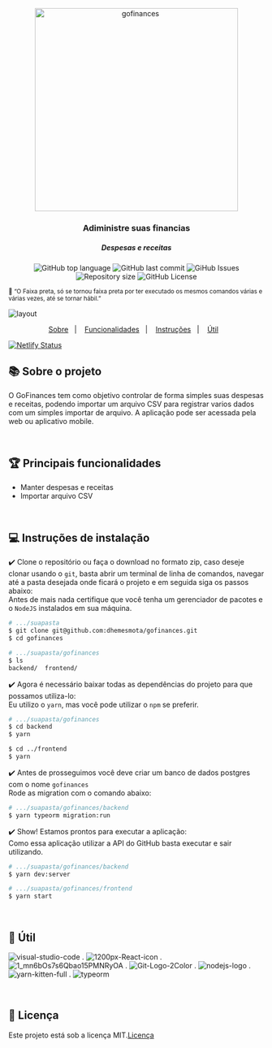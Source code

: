 <p align="center">
  <img alt="gofinances" title="gofinances" src="https://user-images.githubusercontent.com/26680031/80850916-ef391c80-8bf4-11ea-8ab8-280b7dbbf102.png" width="400px" />
</p>

<h3 align="center">Adiministre suas financias</h3>
<h5 align="center">Despesas e receitas</h5>

<p align="center">
  <img alt="GitHub top language" src="https://img.shields.io/github/languages/top/dhemesmota/gofinances">
  <img alt="GitHub last commit" src="https://img.shields.io/github/last-commit/dhemesmota/gofinances">
  <img alt="GiHub Issues" src="https://img.shields.io/github/issues/dhemesmota/gofinances" >
  <img alt="Repository size" src="https://img.shields.io/github/repo-size/dhemesmota/gofinances">
  <img alt="GitHub License" src="https://img.shields.io/github/license/dhemesmota/gofinances">
</p>

<small align="center">:thought_balloon: “O Faixa preta, só se tornou faixa preta por ter executado os mesmos comandos várias e várias vezes, até se tornar hábil.”</small><br/>

![layout](https://user-images.githubusercontent.com/26680031/79889145-ff225680-83d3-11ea-88d0-4bf3cff7b6b3.PNG)

<p align="center">
  <a href="#books-sobre-o-projeto">Sobre</a>&nbsp;&nbsp;&nbsp;|&nbsp;&nbsp;&nbsp;
  <a href="#trophy-principais-funcionalidades">Funcionalidades</a>&nbsp;&nbsp;&nbsp;|&nbsp;&nbsp;&nbsp;
  <a href="#computer-instruções-de-instalação">Instruções</a>&nbsp;&nbsp;&nbsp;|&nbsp;&nbsp;&nbsp;
  <a href="#hammer-útil">Útil</a>&nbsp;&nbsp;&nbsp;
</p>

[![Netlify Status](https://api.netlify.com/api/v1/badges/f827480c-6849-4083-ae43-7eb2df2ae034/deploy-status)](https://app.netlify.com/sites/githubexplore/deploys)

## :books: Sobre o projeto
O GoFinances tem como objetivo controlar de forma simples suas despesas e receitas, podendo importar um arquivo CSV para registrar varios dados com um simples importar de arquivo. A aplicação pode ser acessada pela web ou aplicativo mobile.

<br/>

## :trophy: Principais funcionalidades
- Manter despesas e receitas
- Importar arquivo CSV

<br/>

## :computer: Instruções de instalação
:heavy_check_mark: Clone o repositório ou faça o download no formato zip, caso deseje clonar usando o `git`, basta abrir um terminal de linha de comandos, navegar até a pasta desejada onde ficará o projeto e em seguida siga os passos abaixo:<br/>
Antes de mais nada certifique que você tenha um gerenciador de pacotes e o `NodeJS` instalados em sua máquina.
```Bash
# .../suapasta
$ git clone git@github.com:dhemesmota/gofinances.git
$ cd gofinances

# .../suapasta/gofinances
$ ls
backend/  frontend/
```

:heavy_check_mark: Agora é necessário baixar todas as dependências do projeto para que possamos utiliza-lo:<br/>
Eu utilizo o `yarn`, mas você pode utilizar o `npm` se preferir.
```Bash
# .../suapasta/gofinances
$ cd backend
$ yarn

$ cd ../frontend
$ yarn
```

:heavy_check_mark: Antes de prosseguimos você deve criar um banco de dados postgres com o nome `gofinances`<br/>
Rode as migration com o comando abaixo:
```Bash
# .../suapasta/gofinances/backend
$ yarn typeorm migration:run
```

:heavy_check_mark: Show! Estamos prontos para executar a aplicação:<br/>
Como essa aplicação utilizar a API do GitHub basta executar e sair utilizando.
```Bash
# .../suapasta/gofinances/backend
$ yarn dev:server

# .../suapasta/gofinances/frontend
$ yarn start
```


<br/>

## :hammer: Útil
![visual-studio-code](https://user-images.githubusercontent.com/26680031/80825935-baf33b00-8bb7-11ea-8496-8ea6f8b134b1.png)
.
![1200px-React-icon](https://user-images.githubusercontent.com/26680031/80825872-9a2ae580-8bb7-11ea-9793-c00e357fd25f.png)
.
![1_mn6bOs7s6Qbao15PMNRyOA](https://user-images.githubusercontent.com/26680031/80825904-a9aa2e80-8bb7-11ea-9a5d-634db4c2694f.png)
.
![Git-Logo-2Color](https://user-images.githubusercontent.com/26680031/80825961-c7779380-8bb7-11ea-977f-c5a095caeb69.png)
.
![nodejs-logo](https://user-images.githubusercontent.com/26680031/80825975-d0686500-8bb7-11ea-82d3-afd711af6497.png)
.
![yarn-kitten-full](https://user-images.githubusercontent.com/26680031/80825992-d8c0a000-8bb7-11ea-908e-418f21da3931.png)
.
![typeorm](https://user-images.githubusercontent.com/26680031/80851529-bac75f80-8bf8-11ea-8204-9da61166531e.png)

<br/>

## :memo: Licença
Este projeto está sob a licença MIT.[Licença](https://github.com/dhemesmota/gofinances/blob/master/LICENSE.md)

